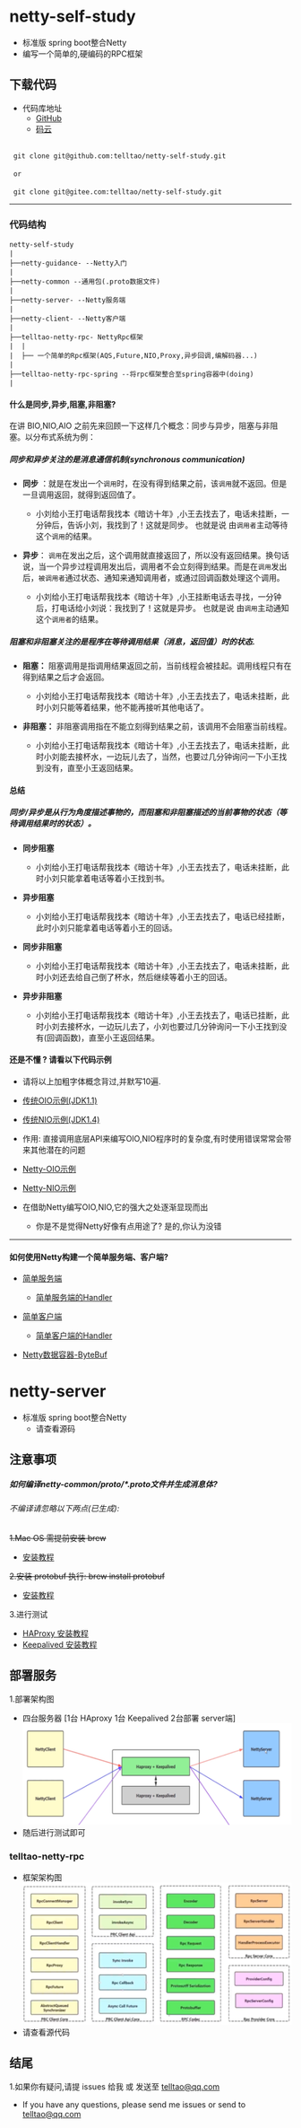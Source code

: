 # netty-self-study
* 标准版 spring boot整合Netty
* 编写一个简单的,硬编码的RPC框架


## 下载代码

* 代码库地址 
    - [GitHub](https://github.com/telltao/netty-self-study)
    - [码云](https://gitee.com/telltao/netty-self-study)

```

 git clone git@github.com:telltao/netty-self-study.git

 or

 git clone git@gitee.com:telltao/netty-self-study.git

```
--------

### 代码结构

```
netty-self-study
|
├──netty-guidance- --Netty入门
|
├──netty-common --通用包(.proto数据文件)
|
├──netty-server- --Netty服务端
|
├──netty-client- --Netty客户端
|
├──telltao-netty-rpc- NettyRpc框架
|  |
|  ├── 一个简单的Rpc框架(AQS,Future,NIO,Proxy,异步回调,编解码器...)
|
├──telltao-netty-rpc-spring --将rpc框架整合至spring容器中(doing)
|

```

#### 什么是同步,异步,阻塞,非阻塞?
 
在讲 BIO,NIO,AIO 之前先来回顾一下这样几个概念：同步与异步，阻塞与非阻塞。以分布式系统为例：
##### 同步和异步关注的是消息通信机制(synchronous communication) 
- **同步** ：就是在发出一个`调用`时，在没有得到结果之前，该`调用`就不返回。但是一旦调用返回，就得到返回值了。
    - 小刘给小王打电话帮我找本《暗访十年》,小王去找去了，电话未挂断，一分钟后，告诉小刘，我找到了！这就是同步。 也就是说 由`调用者`主动等待这个`调用`的结果。

- **异步**： `调用`在发出之后，这个调用就直接返回了，所以没有返回结果。换句话说，当一个异步过程调用发出后，调用者不会立刻得到结果。而是在`调用`发出后，`被调用者`通过状态、通知来通知调用者，或通过回调函数处理这个调用。
    - 小刘给小王打电话帮我找本《暗访十年》,小王挂断电话去寻找，一分钟后，打电话给小刘说：我找到了！这就是异步。 也就是说 由`调用`主动通知这个`调用者`的结果。

##### 阻塞和非阻塞关注的是程序在等待调用结果（消息，返回值）时的状态.

- **阻塞：** 阻塞调用是指调用结果返回之前，当前线程会被挂起。调用线程只有在得到结果之后才会返回。
    - 小刘给小王打电话帮我找本《暗访十年》,小王去找去了，电话未挂断，此时小刘只能等着结果，他不能再接听其他电话了。

- **非阻塞：** 非阻塞调用指在不能立刻得到结果之前，该调用不会阻塞当前线程。
    - 小刘给小王打电话帮我找本《暗访十年》,小王去找去了，电话未挂断，此时小刘能去接杯水，一边玩儿去了，当然，也要过几分钟询问一下小王找到没有，直至小王返回结果。

#### 总结
##### 同步/异步是从行为角度描述事物的，而阻塞和非阻塞描述的当前事物的状态（等待调用结果时的状态）。


- **同步阻塞**
    - 小刘给小王打电话帮我找本《暗访十年》,小王去找去了，电话未挂断，此时小刘只能拿着电话等着小王找到书。

- **异步阻塞**
    - 小刘给小王打电话帮我找本《暗访十年》,小王去找去了，电话已经挂断，此时小刘只能拿着电话等着小王的回话。

- **同步非阻塞**
    - 小刘给小王打电话帮我找本《暗访十年》,小王去找去了，电话未挂断，此时小刘还去给自己倒了杯水，然后继续等着小王的回话。

- **异步非阻塞**
    - 小刘给小王打电话帮我找本《暗访十年》,小王去找去了，电话已挂断，此时小刘去接杯水，一边玩儿去了，小刘也要过几分钟询问一下小王找到没有(回调函数)，直至小王返回结果。

#### 还是不懂 ? 请看以下代码示例
* 请将以上加粗字体概念背过,并默写10遍.


* [传统OIO示例(JDK1.1)](netty-guidance/src/main/java/cn/telltao/guidance/chapter1/oio/OIOChannel.java)
* [传统NIO示例(JDK1.4)](netty-guidance/src/main/java/cn/telltao/guidance/chapter1/nio/NIOChannel.java)

* 作用: 直接调用底层API来编写OIO,NIO程序时的复杂度,有时使用错误常常会带来其他潜在的问题

* [Netty-OIO示例](netty-guidance/src/main/java/cn/telltao/guidance/chapter1/oio/NettyOIOChannel.java)

* [Netty-NIO示例](netty-guidance/src/main/java/cn/telltao/guidance/chapter1/nio/NettyNIOChannel.java)

* 在借助Netty编写OIO,NIO,它的强大之处逐渐显现而出
    - 你是不是觉得Netty好像有点用途了? 是的,你认为没错

---------

#### 如何使用Netty构建一个简单服务端、客户端?

* [简单服务端](netty-guidance/src/main/java/cn/telltao/guidance/chapter2/server/EchoServer.java)
    - [简单服务端的Handler](netty-guidance/src/main/java/cn/telltao/guidance/chapter2/server/EchoServerHandler.java)
    
* [简单客户端](netty-guidance/src/main/java/cn/telltao/guidance/chapter2/client/EchoClient.java)
    - [简单客户端的Handler](netty-guidance/src/main/java/cn/telltao/guidance/chapter2/client/EchoClientHandler.java)
    
* [Netty数据容器-ByteBuf](netty-guidance/src/main/java/cn/telltao/guidance/chapter3/chapter3.md)


    
# netty-server
* 标准版 spring boot整合Netty
  - 请查看源码

## 注意事项

##### 如何编译netty-common/proto/*.proto文件并生成消息体?
###### 不编译请忽略以下两点(已生成):


~~1.Mac OS 需提前安装 brew~~
* [安装教程](https://brew.sh/)

~~2.安装 protobuf     执行: brew install protobuf~~
* [安装教程](https://blog.csdn.net/love666666shen/article/details/89228450)


3.进行测试
* [HAProxy 安装教程](https://blog.csdn.net/wangqsse/article/details/106053776)
* [Keepalived 安装教程](https://www.cnblogs.com/dcrq/p/5642680.html)

## 部署服务
1.部署架构图
* 四台服务器 [1台 HAproxy 1台 Keepalived  2台部署 server端]
![图片](netty-common/images/telltao.jpg)
* 随后进行测试即可


### telltao-netty-rpc
* 框架架构图
![图片](netty-common/images/rpc.png)
* 请查看源代码



## 结尾
1.如果你有疑问,请提 issues 给我 或 发送至 telltao@qq.com
* If you have any questions, please send me issues or send to telltao@qq.com



